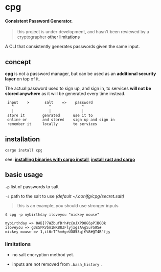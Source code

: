 # cpg
#### Consistent Password Generator.

> this project is under development, and hasn't been reviewed by a cryptographer [other limitations](#limitations)

A CLI that consistently generates passwords given the same input.

## concept

**cpg** is not a password manager, but can be used
as an **additional security layer** on top of it.

The actual password used to sign up, and sign in, to services
**will not be stored anywhere** as it will be generated every time instead.

```
 input    >       salt    =>    password
   ^                ^              ^
   |                |              |
 store it        genrated      use it to 
 online or       and stored    sign up and sign in
 remember it     locally       to services
```

## installation

```
cargo install cpg
```

see: 
[**installing binaries with cargo install**](https://doc.rust-lang.org/book/ch14-04-installing-binaries.html), [**install rust and cargo**](https://doc.rust-lang.org/cargo/getting-started/installation.html)

## basic usage

`-p` list of passwords to salt

`-s` path to the salt to use *(default ~/.conifg/cpg/secret.salt)*

> this is an example, you should use stronger inputs

```
$ cpg -p mybirthday iloveyou "mickey mouse"

mybirthday => 0#B[?7WZbufDrh#z{nJXPD8G6pP]BGQk
iloveyou => g3s5PKVbm1NK8UZFlyjxgsA%g5urG05#
mickey mouse => 1,it6rT^%=#geUO853q|€%B#@T4B"fjy
```

### limitations

* no salt encryption method yet.

* inputs are not removed from `.bash_history` .

